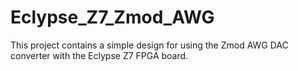 # Eclypse_Z7_Zmod_AWG
This project contains a simple design for using the Zmod AWG DAC converter with the Eclypse Z7 FPGA board.
